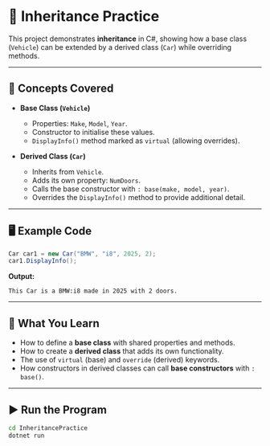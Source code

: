 # 🚗 Inheritance Practice

This project demonstrates **inheritance** in C#, showing how a base class (`Vehicle`) can be extended by a derived class (`Car`) while overriding methods.

---

## 📖 Concepts Covered
- **Base Class (`Vehicle`)**
  - Properties: `Make`, `Model`, `Year`.
  - Constructor to initialise these values.
  - `DisplayInfo()` method marked as `virtual` (allowing overrides).

- **Derived Class (`Car`)**
  - Inherits from `Vehicle`.
  - Adds its own property: `NumDoors`.
  - Calls the base constructor with `: base(make, model, year)`.
  - Overrides the `DisplayInfo()` method to provide additional detail.

---

## 🖥️ Example Code

```csharp
Car car1 = new Car("BMW", "i8", 2025, 2);
car1.DisplayInfo();
```

**Output:**
```
This Car is a BMW:i8 made in 2025 with 2 doors.
```

---

## 🧠 What You Learn
- How to define a **base class** with shared properties and methods.
- How to create a **derived class** that adds its own functionality.
- The use of `virtual` (base) and `override` (derived) keywords.
- How constructors in derived classes can call **base constructors** with `: base()`.

---

## ▶️ Run the Program
```bash
cd InheritancePractice
dotnet run
```
